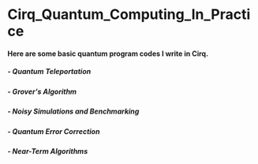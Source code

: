 # Cirq_Quantum_Computing_In_Practice

#### Here are some basic quantum program codes I write in Cirq.

##### - Quantum Teleportation 
##### - Grover's Algorithm 
##### - Noisy Simulations and Benchmarking 
##### - Quantum Error Correction 
##### - Near-Term Algorithms
